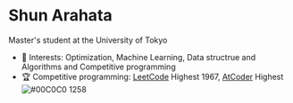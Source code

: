 # Shun Arahata 

Master's student at the University of Tokyo

- 🔭 Interests: Optimization, Machine Learning, Data structrue and Algorithms and Competitive programming
- 🏆 Competitive programming: [LeetCode](https://leetcode.com/readonly_true/) Highest 1967, [AtCoder](https://atcoder.jp/users/readonly_true?lang=ja) Highest ![#00C0C0](https://placehold.it/15/00C0C0/000000?text=+) 1258
